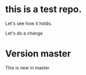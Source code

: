 # this is a test repo. 

Let's see how it holds. 

Let's do a change

# Version master

This is new in master


